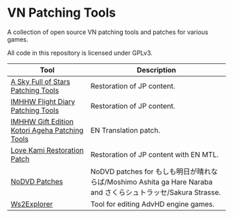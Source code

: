 # VN Patching Tools

A collection of open source VN patching tools and patches for various games.

All code in this repository is licensed under GPLv3.

| Tool | Description |
|------|-------------|
| [A Sky Full of Stars Patching Tools](./A%20Sky%20Full%20of%20Stars%20Patching%20Tools/) | Restoration of JP content. |
| [IMHHW Flight Diary Patching Tools](./IMHHW%20Flight%20Diary%20Patching%20Tools/) | Restoration of JP content. |
| [IMHHW Gift Edition Kotori Ageha Patching Tools](./IMHHW%20Gift%20Edition%20Kotori%20Ageha%20Patching%20Tools/) | EN Translation patch. |
| [Love Kami Restoration Patch](./Love%20Kami%20Restoration%20Patch/) | Restoration of JP content with EN MTL. |
| [NoDVD Patches](./NoDVD%20Patches/) | NoDVD patches for もしも明日が晴れならば/Moshimo Ashita ga Hare Naraba and さくらシュトラッセ/Sakura Strasse. |
| [Ws2Explorer](./Ws2Explorer/) | Tool for editing AdvHD engine games. |
